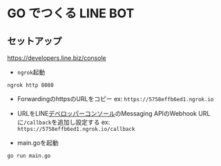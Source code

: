 # GO でつくる LINE BOT

## セットアップ
https://developers.line.biz/console

- `ngrok`起動
```
ngrok http 8080
```

- ForwardingのhttpsのURLをコピー
  ex: `https://5758effb6ed1.ngrok.io`

- URLをLINE[デベロッパーコンソール](https://developers.line.biz/console/)のMessaging APIのWebhook URLに`/callback`を追加し設定する
  ex: `https://5758effb6ed1.ngrok.io/callback`

- main.goを起動

```
go run main.go
```
